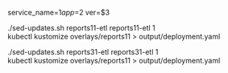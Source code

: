 service_name=$1 
app=$2
ver=$3

./sed-updates.sh reports11-etl reports11-etl 1   
kubectl kustomize overlays/reports11 > output/deployment.yaml

./sed-updates.sh reports31-etl reports31-etl 1   
kubectl kustomize overlays/reports11 > output/deployment.yaml
